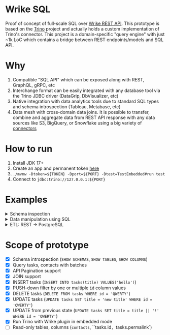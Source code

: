 # Wrike SQL
Proof of concept of full-scale SQL over [Wrike REST API](https://developers.wrike.com).
This prototype is based on the [Trino](https://trino.io) project and actually holds a custom implementation of Trino's connector.
This project is a domain-specific "query engine" with just ~1k LoC which contains a bridge between REST endpoints/models and SQL API.

# Why
1. Compatible "SQL API" which can be exposed along with REST, GraphQL, gRPC, etc
2. Interchange format can be easily integrated with any database tool via the Trino JDBC driver (DataGrip, DbVisualizer, etc)
3. Native integration with data analytics tools due to standard SQL types and schema introspection (Tableau, Metabase, etc)
4. Data mesh with cross-domain data joins.
   It is possible to transfer, combine and aggregate data from REST API response with any data sources like S3, BigQuery, or Snowflake 
   using a big variety of [connectors](https://github.com/trinodb/trino/tree/master/plugin)

# How to run
1. Install JDK 17+
2. Create an app and permanent token [here](https://www.wrike.com/frontend/apps/index.html#api)
3. `./mvnw -Dtoken=${TOKEN} -Dport=${PORT} -Dtest=TestEmbedded#run test`
4. Connect to `jdbc:trino://127.0.0.1:${PORT}`

# Examples
<details>
   <summary>Schema inspection</summary>
   <img src="https://github.com/alekkol/wrike-sql/raw/main/examples/create_connection.gif" alt="Schema inspection">
</details>

<details>
   <summary>Data manipulation using SQL</summary>
   <img src="https://github.com/alekkol/wrike-sql/raw/main/examples/data_manipulation.gif" alt="Schema inspection">
   <ul>
      <li>
         <p>Basic insert</p>
         <code>
         INSERT INTO wrike.rest.tasks(title) VALUES('Buy a car');
         </code>
      </li>
      <li>
         <p>Select with filter and sorting</p>
         <code>
         SELECT * FROM wrike.rest.tasks WHERE createddate > NOW() - INTERVAL '5' MINUTE ORDER BY createddate DESC;
         </code>   
      </li>
      <li>
         <p>Insert with FK</p>
         <code>
         INSERT INTO wrike.rest.comments(taskid, text) VALUES('', 'Not today');
         </code>
      </li>
      <li>
         <p>Update from previous and new states</p>
         <code>
         UPDATE wrike.rest.tasks SET title = title || '?', status = 'Cancelled' WHERE id = '';
         </code>
      </li>
      <li>
         <p>Delete and subquery</p>
         <code>
         DELETE FROM wrike.rest.comments
         WHERE authorid IN (SELECT c.id FROM wrike.rest.contacts c WHERE c.firstname like 'Александр%');
         </code>
      </li>
      <li>
         <p>Joining and grouping</p>
         <code>
         SELECT c.firstname, COUNT(*) assigned
         FROM wrike.rest.tasks t
         JOIN wrike.rest.contacts c ON contains(t.responsibleids, c.id)
         GROUP BY c.firstname;
         </code>
      </li>
  </ul>
</details>

<details>
   <summary>ETL: REST -> PostgreSQL</summary>
   <img src="https://github.com/alekkol/wrike-sql/raw/main/examples/etl.gif" alt="Schema inspection">
   
```
   SELECT task.title,
          task.createddate,
          con_author.firstname author,
          listagg(con_responsible.firstname, ', ') WITHIN GROUP (ORDER BY task.title) AS responsibles,
          last_value(com.text) OVER (PARTITION BY task.title ORDER BY com.createddate DESC) last_comment
   FROM wrike.rest.tasks task
   JOIN wrike.rest.contacts con_author ON contains(task.authorids, con_author.id)  
   LEFT JOIN wrike.rest.contacts con_responsible ON contains(task.responsibleids, con_responsible.id)
   LEFT JOIN wrike.rest.comments com ON com.taskid = task.id
   GROUP BY task.title, task.createddate, con_author.firstname, com.createddate, com.text;
```
</details>

# Scope of prototype
- [x] Schema introspection (`SHOW SCHEMAS`, `SHOW TABLES`, `SHOW COLUMNS`)
- [x] Query tasks, contacts with batches
- [x] API Pagination support
- [x] JOIN support
- [x] INSERT tasks (`INSERT INTO tasks(title) VALUES('hello')`)
- [x] PUSH-down filter by one or multiple `id` column values
- [x] DELETE tasks (`DELETE FROM tasks WHERE id = 'QWERTY'`)
- [x] UPDATE tasks (`UPDATE tasks SET title = 'new title' WHERE id = 'QWERTY'`)
- [x] UPDATE from previous state (`UPDATE tasks SET title = title || '!' WHERE id = 'QWERTY'`)
- [x] Run Trino with Wrike plugin in embedded mode
- [ ] Read-only tables, columns (`contacts`, ``tasks.id`, `tasks.permalink`)